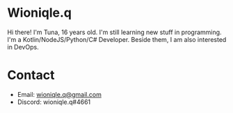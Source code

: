 # Wioniqle.q 
Hi there! I'm Tuna, 16 years old. I'm still learning new stuff in programming. I'm a Kotlin/NodeJS/Python/C# Developer. Beside them, I am also interested in DevOps.

# Contact
* Email: wioniqle.q@gmail.com
* Discord: wioniqle.q#4661
